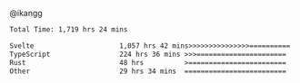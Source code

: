 @ikangg
<!--START_SECTION:waka-->

```txt
Total Time: 1,719 hrs 24 mins

Svelte                     1,057 hrs 42 mins>>>>>>>>>>>>>>>==========   60.48 %
TypeScript                 224 hrs 36 mins >>>======================   12.84 %
Rust                       48 hrs          >========================   02.75 %
Other                      29 hrs 34 mins  =========================   01.69 %
```

<!--END_SECTION:waka-->
